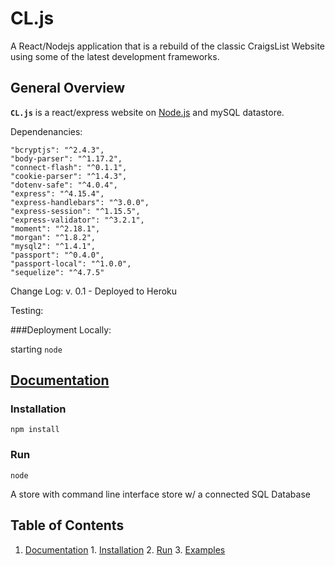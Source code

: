 CL.js
===========
A React/Nodejs application that is a rebuild of the classic CraigsList Website using some of the latest development frameworks.

## General Overview

**`CL.js`** is a react/express website on [Node.js](https://nodejs.org/) and mySQL datastore.

Dependenancies:

    "bcryptjs": "^2.4.3",
    "body-parser": "^1.17.2",
    "connect-flash": "^0.1.1",
    "cookie-parser": "^1.4.3",
    "dotenv-safe": "^4.0.4",
    "express": "^4.15.4",
    "express-handlebars": "^3.0.0",
    "express-session": "^1.15.5",
    "express-validator": "^3.2.1",
    "moment": "^2.18.1",
    "morgan": "^1.8.2",
    "mysql2": "^1.4.1",
    "passport": "^0.4.0",
    "passport-local": "^1.0.0",
    "sequelize": "^4.7.5"

Change Log:
	v. 0.1 - Deployed to Heroku

Testing:

###Deployment Locally:

starting `node `

## [Documentation](#documentation)
<a name="documentation"></a>

### Installation
<a name="installation"></a>

``` shell
npm install
```

### Run
<a name="run"></a>

``` shell
node 
```


A store with command line interface store w/ a connected SQL Database

## Table of Contents

  1. [Documentation](#documentation)
    1. [Installation](#installation)
    2. [Run](#run)
    3. [Examples](#examples)

